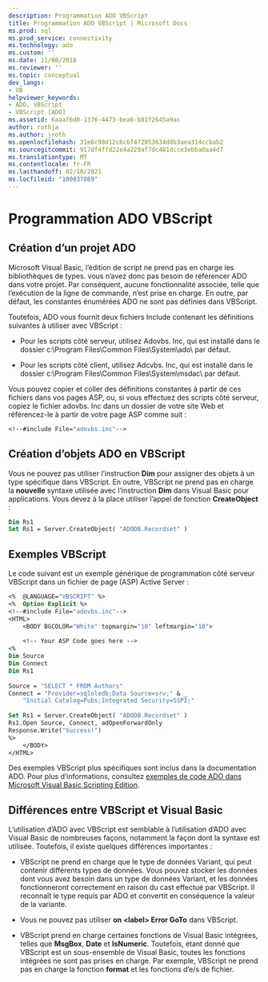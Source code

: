 ```yaml
---
description: Programmation ADO VBScript
title: Programmation ADO VBScript | Microsoft Docs
ms.prod: sql
ms.prod_service: connectivity
ms.technology: ado
ms.custom: ''
ms.date: 11/08/2018
ms.reviewer: ''
ms.topic: conceptual
dev_langs:
- VB
helpviewer_keywords:
- ADO, VBScript
- VBScript [ADO]
ms.assetid: 6aaaf6d0-1376-4473-bea6-b81f2645a9ac
author: rothja
ms.author: jroth
ms.openlocfilehash: 31e6c98d12c6c6f472053634d8b3aea314ccbab2
ms.sourcegitcommit: 917df4ffd22e4a229af7dc481dcce3ebba0aa4d7
ms.translationtype: MT
ms.contentlocale: fr-FR
ms.lasthandoff: 02/10/2021
ms.locfileid: "100037869"
---
```

# <a name="vbscript-ado-programming"></a>Programmation ADO VBScript
## <a name="creating-an-ado-project"></a>Création d’un projet ADO  
 Microsoft Visual Basic, l’édition de script ne prend pas en charge les bibliothèques de types. vous n’avez donc pas besoin de référencer ADO dans votre projet. Par conséquent, aucune fonctionnalité associée, telle que l’exécution de la ligne de commande, n’est prise en charge. En outre, par défaut, les constantes énumérées ADO ne sont pas définies dans VBScript.  
  
 Toutefois, ADO vous fournit deux fichiers Include contenant les définitions suivantes à utiliser avec VBScript :  
  
-   Pour les scripts côté serveur, utilisez Adovbs. Inc, qui est installé dans le dossier c:\Program Files\Common Files\System\ado\ par défaut.  
  
-   Pour les scripts côté client, utilisez Adcvbs. Inc, qui est installé dans le dossier c:\Program Files\Common Files\System\msdac\ par défaut.  
  
 Vous pouvez copier et coller des définitions constantes à partir de ces fichiers dans vos pages ASP, ou, si vous effectuez des scripts côté serveur, copiez le fichier adovbs. Inc dans un dossier de votre site Web et référencez-le à partir de votre page ASP comme suit :  
  
```vb
<!--#include File="adovbs.inc"-->  
```  
  
## <a name="creating-ado-objects-in-vbscript"></a>Création d’objets ADO en VBScript  
 Vous ne pouvez pas utiliser l’instruction **Dim** pour assigner des objets à un type spécifique dans VBScript. En outre, VBScript ne prend pas en charge la **nouvelle** syntaxe utilisée avec l’instruction **Dim** dans Visual Basic pour applications. Vous devez à la place utiliser l’appel de fonction **CreateObject** :  
  
```vb
Dim Rs1  
Set Rs1 = Server.CreateObject( "ADODB.Recordset" )  
```  
  
## <a name="vbscript-examples"></a>Exemples VBScript  
 Le code suivant est un exemple générique de programmation côté serveur VBScript dans un fichier de page (ASP) Active Server :  
  
```vb
<%  @LANGUAGE="VBSCRIPT" %>  
<%  Option Explicit %>  
<!--#include File="adovbs.inc"-->  
<HTML>  
    <BODY BGCOLOR="White" topmargin="10" leftmargin="10">  
  
    <!-- Your ASP Code goes here -->  
<%  
Dim Source  
Dim Connect  
Dim Rs1  
  
Source = "SELECT * FROM Authors"  
Connect = "Provider=sqloledb;Data Source=srv;" & _  
    "Initial Catalog=Pubs;Integrated Security=SSPI;"  
  
Set Rs1 = Server.CreateObject( "ADODB.Recordset" )  
Rs1.Open Source, Connect, adOpenForwardOnly  
Response.Write("Success!")  
%>  
    </BODY>  
</HTML>  
```  
  
 Des exemples VBScript plus spécifiques sont inclus dans la documentation ADO. Pour plus d’informations, consultez [exemples de code ADO dans Microsoft Visual Basic Scripting Edition](../../reference/ado-api/ado-code-examples-vbscript.md).  
  
## <a name="differences-between-vbscript-and-visual-basic"></a>Différences entre VBScript et Visual Basic  
 L’utilisation d’ADO avec VBScript est semblable à l’utilisation d’ADO avec Visual Basic de nombreuses façons, notamment la façon dont la syntaxe est utilisée. Toutefois, il existe quelques différences importantes :  
  
-   VBScript ne prend en charge que le type de données Variant, qui peut contenir différents types de données. Vous pouvez stocker les données dont vous avez besoin dans un type de données Variant, et les données fonctionneront correctement en raison du cast effectué par VBScript. Il reconnaît le type requis par ADO et convertit en conséquence la valeur de la variante.  
  
-   Vous ne pouvez pas utiliser **on \<label> Error GoTo** dans VBScript.  
  
-   VBScript prend en charge certaines fonctions de Visual Basic intégrées, telles que **MsgBox**, **Date** et **IsNumeric**. Toutefois, étant donné que VBScript est un sous-ensemble de Visual Basic, toutes les fonctions intégrées ne sont pas prises en charge. Par exemple, VBScript ne prend pas en charge la fonction **format** et les fonctions d’e/s de fichier.